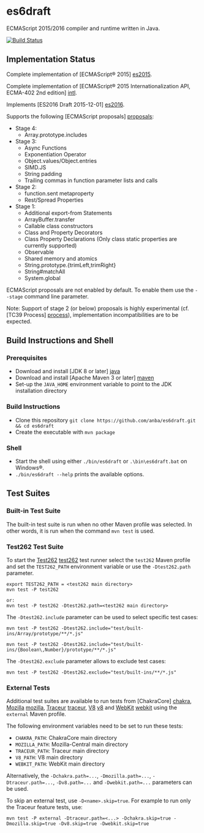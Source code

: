 es6draft
========

ECMAScript 2015/2016 compiler and runtime written in Java.

[![Build Status](https://travis-ci.org/anba/es6draft.png?branch=master)](https://travis-ci.org/anba/es6draft)

## Implementation Status ##

Complete implementation of [ECMAScript® 2015] [es2015].

Complete implementation of [ECMAScript® 2015 Internationalization API, ECMA-402 2nd edition] [intl].

Implements [ES2016 Draft 2015-12-01] [es2016].

Supports the following [ECMAScript proposals] [proposals]:
* Stage 4:
  * Array.prototype.includes
* Stage 3:
  * Async Functions
  * Exponentiation Operator
  * Object.values/Object.entries
  * SIMD.JS
  * String padding
  * Trailing commas in function parameter lists and calls
* Stage 2:
  * function.sent metaproperty
  * Rest/Spread Properties
* Stage 1:
  * Additional export-from Statements
  * ArrayBuffer.transfer
  * Callable class constructors
  * Class and Property Decorators
  * Class Property Declarations (Only class static properties are currently supported)
  * Observable
  * Shared memory and atomics
  * String.prototype.{trimLeft,trimRight}
  * String#matchAll
  * System.global

ECMAScript proposals are not enabled by default. To enable them use the `--stage` command line parameter.

Note: Support of stage 2 (or below) proposals is highly experimental (cf. [TC39 Process] [process]), implementation incompatibilities are to be expected.

## Build Instructions and Shell ##

### Prerequisites ###

* Download and install [JDK 8 or later] [java]
* Download and install [Apache Maven 3 or later] [maven]
* Set-up the `JAVA_HOME` environment variable to point to the JDK installation directory

### Build Instructions ###

* Clone this repository `git clone https://github.com/anba/es6draft.git && cd es6draft`
* Create the executable with `mvn package`

### Shell ###

* Start the shell using either `./bin/es6draft` or `.\bin\es6draft.bat` on Windows&reg;.
* `./bin/es6draft --help` prints the available options.


## Test Suites ##

### Built-in Test Suite ###

The built-in test suite is run when no other Maven profile was selected. In other words, it is run
when the command `mvn test` is used.


### Test262 Test Suite ###

To start the [Test262] [test262] test runner select the `test262` Maven profile and set the
`TEST262_PATH` environment variable or use the `-Dtest262.path` parameter.

```
export TEST262_PATH = <test262 main directory>
mvn test -P test262

or:
mvn test -P test262 -Dtest262.path=<test262 main directory>
```

The `-Dtest262.include` parameter can be used to select specific test cases:
```
mvn test -P test262 -Dtest262.include="test/built-ins/Array/prototype/**/*.js"

mvn test -P test262 -Dtest262.include="test/built-ins/{Boolean\,Number}/prototype/**/*.js"
```

The `-Dtest262.exclude` parameter allows to exclude test cases:
```
mvn test -P test262 -Dtest262.exclude="test/built-ins/**/*.js"
```


### External Tests ###

Additional test suites are available to run tests from [ChakraCore] [chakra], [Mozilla] [mozilla], [Traceur] [traceur], [V8] [v8] and [WebKit] [webkit] using the `external` Maven profile.

The following environment variables need to be set to run these tests:
* `CHAKRA_PATH`: ChakraCore main directory
* `MOZILLA_PATH`: Mozilla-Central main directory
* `TRACEUR_PATH`: Traceur main directory
* `V8_PATH`: V8 main directory
* `WEBKIT_PATH`: WebKit main directory

Alternatively, the `-Dchakra.path=...`, `-Dmozilla.path=...`, `-Dtraceur.path=...`, `-Dv8.path=...` and `-Dwebkit.path=...` parameters can be used.

To skip an external test, use `-D<name>.skip=true`. For example to run only the Traceur feature tests, use:
```
mvn test -P external -Dtraceur.path=<...> -Dchakra.skip=true -Dmozilla.skip=true -Dv8.skip=true -Dwebkit.skip=true
```

[es2015]: http://ecma-international.org/publications/standards/Ecma-262.htm "ECMAScript® 2015 Language Specification"
[es2016]: https://github.com/tc39/ecma262/releases
[intl]: http://ecma-international.org/publications/standards/Ecma-402.htm "ECMAScript® 2015 Internationalization API Specification"
[proposals]: https://github.com/tc39/ecma262#current-proposals
[process]: https://tc39.github.io/process-document/
[icu]: http://site.icu-project.org/
[java]: http://java.sun.com/
[maven]: https://maven.apache.org/download.cgi
[test262]: https://github.com/tc39/test262/
[chakra]: https://github.com/Microsoft/ChakraCore/
[mozilla]: https://github.com/mozilla/gecko-dev/
[traceur]: https://github.com/google/traceur-compiler/
[v8]: https://github.com/v8/v8/
[webkit]: https://www.webkit.org/building/checkout.html
